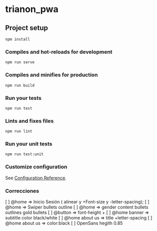 # trianon_pwa

## Project setup
```
npm install
```

### Compiles and hot-reloads for development
```
npm run serve
```

### Compiles and minifies for production
```
npm run build
```

### Run your tests
```
npm run test
```

### Lints and fixes files
```
npm run lint
```

### Run your unit tests
```
npm run test:unit
```

### Customize configuration
See [Configuration Reference](https://cli.vuejs.org/config/).



### Correcciones

[ ] @home => Inicio Sesión ( alinear y +Font-size y -letter-spacing);
[ ] @home => Swiper bullets outline
[ ] @home => gender content bullets outlines gold bullets
[ ] @button => font-height +
[ ] @home banner => subtitle color black/white
[ ] @home about us => title +letter-spacing
[ ] @home about us => color:black
[ ] OpenSans hegith 0.85